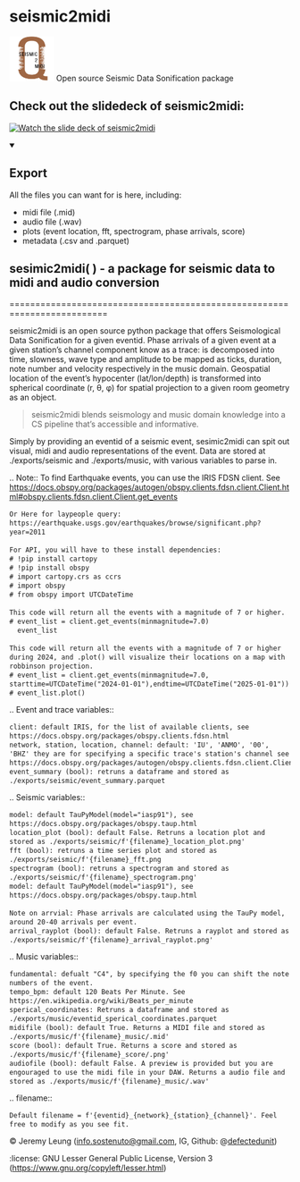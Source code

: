 # seismic2midi
<img src="https://github.com/defectedunit/seismic2midi/blob/main/seismic2MIDI.png" alt="seismic2midi" width="80" height="80"> Open source Seismic Data Sonification package 

## Check out the slidedeck of seismic2midi:
<a href="https://www.canva.com/design/DAGucwk1Nr4/n9h0uzL5_eqaWdwDu2hl8Q/watch?utm_content=DAGucwk1Nr4&utm_campaign=designshare&utm_medium=link2&utm_source=uniquelinks&utlId=hc2aebcd539"><img alt="Watch the slide deck of seismic2midi" src="https://www.freeiconspng.com/thumbs/video-icon/video-icon-1.png" style="width:60px;height:60px;"/></a>



<details open> 
  <summary><h2>Export</h2></summary>

  All the files you can want for is here, including:

  - midi file (.mid)
  - audio file (.wav)
  - plots (event location, fft, spectrogram, phase arrivals, score)
  - metadata (.csv and .parquet)  
</details>



## sesimic2midi( ) - a package for seismic data to midi and audio conversion 
=========================================================================

seismic2midi is an open source python package that offers Seismological Data Sonification for a given eventid. Phase arrivals of a given event at a given station’s channel component know as a trace: is decomposed into time, slowness, wave type and amplitude to be mapped as ticks, duration, note number and velocity respectively in the music domain. Geospatial location of the event’s hypocenter (lat/lon/depth) is transformed into spherical coordinate (r, θ, φ) for spatial projection to a given room geometry as an object.

> seismic2midi blends seismology and music domain knowledge into a CS pipeline that’s accessible and informative.


Simply by providing an eventid of a seismic event, sesimic2midi can spit out visual, midi and audio representations of the event.
Data are stored at ./exports/seismic and ./exports/music, with various variables to parse in.

.. Note::
    To find Earthquake events, you can use the IRIS FDSN client.
    See https://docs.obspy.org/packages/autogen/obspy.clients.fdsn.client.Client.html#obspy.clients.fdsn.client.Client.get_events

    Or Here for laypeople query: https://earthquake.usgs.gov/earthquakes/browse/significant.php?year=2011

    For API, you will have to these install dependencies:
    # !pip install cartopy
    # !pip install obspy
    # import cartopy.crs as ccrs
    # import obspy
    # from obspy import UTCDateTime

    This code will return all the events with a magnitude of 7 or higher.
    # event_list = client.get_events(minmagnitude=7.0)
      event_list

    This code will return all the events with a magnitude of 7 or higher during 2024, and .plot() will visualize their locations on a map with robbinson projection.
    # event_list = client.get_events(minmagnitude=7.0, starttime=UTCDateTime("2024-01-01"),endtime=UTCDateTime("2025-01-01"))
    # event_list.plot()


.. Event and trace variables::

    client: default IRIS, for the list of available clients, see https://docs.obspy.org/packages/obspy.clients.fdsn.html
    network, station, location, channel: default: 'IU', 'ANMO', '00', 'BHZ' they are for specifying a specific trace's station's channel see https://docs.obspy.org/packages/autogen/obspy.clients.fdsn.client.Client.html#obspy.clients.fdsn.client.Client.get_waveforms
    event_summary (bool): retruns a dataframe and stored as ./exports/seismic/event_summary.parquet

.. Seismic variables::

    model: default TauPyModel(model="iasp91"), see https://docs.obspy.org/packages/obspy.taup.html
    location_plot (bool): default False. Retruns a location plot and stored as ./exports/seismic/f'{filename}_location_plot.png'
    fft (bool): retruns a time series plot and stored as ./exports/seismic/f'{filename}_fft.png
    spectrogram (bool): retruns a spectrogram and stored as ./exports/seismic/f'{filename}_spectrogram.png'
    model: default TauPyModel(model="iasp91"), see https://docs.obspy.org/packages/obspy.taup.html

    Note on arrvial: Phase arrivals are calculated using the TauPy model, around 20-40 arrivals per event.
    arrival_rayplot (bool): default False. Retruns a rayplot and stored as ./exports/seismic/f'{filename}_arrival_rayplot.png'

.. Music variables::

    fundamental: defualt "C4", by specifying the f0 you can shift the note numbers of the event.
    tempo_bpm: default 120 Beats Per Minute. See https://en.wikipedia.org/wiki/Beats_per_minute
    sperical_coordinates: Retruns a dataframe and stored as ./exports/music/eventid_sperical_coordinates.parquet
    midifile (bool): default True. Returns a MIDI file and stored as ./exports/music/f'{filename}_music/.mid'
    score (bool): default True. Returns a score and stored as ./exports/music/f'{filename}_score/.png'
    audiofile (bool): default False. A preview is provided but you are engouraged to use the midi file in your DAW. Returns a audio file and stored as ./exports/music/f'{filename}_music/.wav'

.. filename::

    Default filename = f'{eventid}_{network}_{station}_{channel}'. Feel free to modify as you see fit.


:copyright:
    Jeremy Leung (info.sostenuto@gmail.com, IG, Github: @<a href="https://www.instagram.com/defectedunit/">defectedunit</a>)

    
:license:
    GNU Lesser General Public License, Version 3
    (https://www.gnu.org/copyleft/lesser.html)
